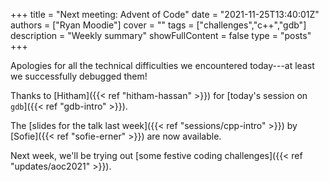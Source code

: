 +++
title = "Next meeting: Advent of Code"
date = "2021-11-25T13:40:01Z"
authors = ["Ryan Moodie"]
cover = ""
tags = ["challenges","c++","gdb"]
description = "Weekly summary"
showFullContent = false
type = "posts"
+++

Apologies for all the technical difficulties we encountered today---at least we successfully debugged them!

Thanks to [Hitham]({{< ref "hitham-hassan" >}}) for [today's session on `gdb`]({{< ref "gdb-intro" >}}).

The [slides for the talk last week]({{< ref "sessions/cpp-intro" >}}) by [Sofie]({{< ref "sofie-erner" >}}) are now available.

Next week, we'll be trying out [some festive coding challenges]({{< ref "updates/aoc2021" >}}).
